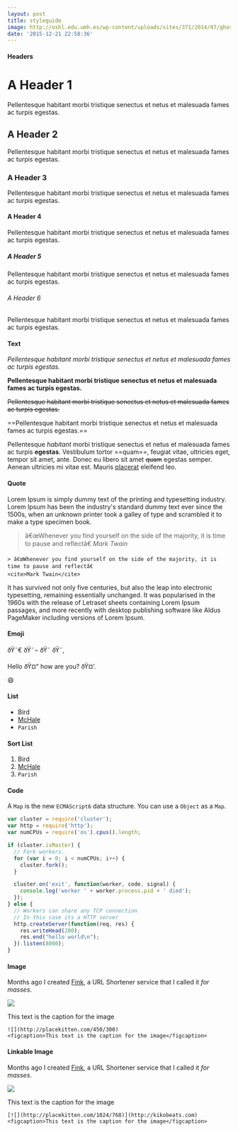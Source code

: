```yaml
---
layout: post
title: styleguide
image: http://oshl.edu.umh.es/wp-content/uploads/sites/371/2014/07/ghost_logo_big.png
date: '2015-12-21 22:58:36'
---
```


#### **Headers**

# A Header 1

Pellentesque habitant morbi tristique senectus et netus et malesuada fames ac turpis egestas.

## A Header 2

Pellentesque habitant morbi tristique senectus et netus et malesuada fames ac turpis egestas.

### A Header 3

Pellentesque habitant morbi tristique senectus et netus et malesuada fames ac turpis egestas.

#### A Header 4

Pellentesque habitant morbi tristique senectus et netus et malesuada fames ac turpis egestas.

##### A Header 5

Pellentesque habitant morbi tristique senectus et netus et malesuada fames ac turpis egestas.

###### A Header 6

Pellentesque habitant morbi tristique senectus et netus et malesuada fames ac turpis egestas.

#### **Text**

*Pellentesque habitant morbi tristique senectus et netus et malesuada fames ac turpis egestas.*

**Pellentesque habitant morbi tristique senectus et netus et malesuada fames ac turpis egestas.**

~~Pellentesque habitant morbi tristique senectus et netus et malesuada fames ac turpis egestas.~~

==Pellentesque habitant morbi tristique senectus et netus et malesuada fames ac turpis egestas.==

Pellentesque *habitant* morbi tristique senectus et netus et malesuada fames ac turpis **egestas**. Vestibulum tortor ==quam==, feugiat vitae, ultricies eget, tempor sit amet, ante. Donec eu libero sit amet ~~quam~~ egestas semper. Aenean ultricies mi vitae est. Mauris [placerat](http://kikobeats.com) eleifend leo.

#### **Quote**

Lorem Ipsum is simply dummy text of the printing and typesetting industry. Lorem Ipsum has been the industry's standard dummy text ever since the 1500s, when an unknown printer took a galley of type and scrambled it to make a type specimen book. 

> â€œWhenever you find yourself on the side of the majority, it is time to pause and reflectâ€ 
<cite>Mark Twain</cite>

```
> â€œWhenever you find yourself on the side of the majority, it is time to pause and reflectâ€ 
<cite>Mark Twain</cite>
```

It has survived not only five centuries, but also the leap into electronic typesetting, remaining essentially unchanged. It was popularised in the 1960s with the release of Letraset sheets containing Lorem Ipsum passages, and more recently with desktop publishing software like Aldus PageMaker including versions of Lorem Ipsum.

#### **Emoji**

ðŸ˜€ ðŸ˜¬ ðŸ˜ ðŸ˜‚

Hello ðŸ¤“ how are you? ðŸ¤‘.

:smile:

#### **List**

* Bird
* [McHale](http://)
* `Parish`

#### **Sort List**

1. Bird
2. [McHale](http://)
3. `Parish`


#### **Code**

A `Map` is the new `ECMAScript6` data structure. You can use a `Object` as a `Map`.


```javascript
var cluster = require('cluster');
var http = require('http');
var numCPUs = require('os').cpus().length;

if (cluster.isMaster) {
  // Fork workers.
  for (var i = 0; i < numCPUs; i++) {
    cluster.fork();
  }

  cluster.on('exit', function(worker, code, signal) {
    console.log('worker ' + worker.process.pid + ' died');
  });
} else {
  // Workers can share any TCP connection
  // In this case its a HTTP server
  http.createServer(function(req, res) {
    res.writeHead(200);
    res.end("hello world\n");
  }).listen(8000);
}
```

#### **Image**

Months ago I created [Fink](http://xn--rn8h.ws/), a URL Shortener service that I called it *for masses*.

![](http://placekitten.com/450/300)
<figcaption>This text is the caption for the image</figcaption>

```
![](http://placekitten.com/450/300)
<figcaption>This text is the caption for the image</figcaption>
```

#### **Linkable Image**

Months ago I created [Fink](http://xn--rn8h.ws/), a URL Shortener service that I called it *for masses*.

[![](http://placekitten.com/1024/768)](http://kikobeats.com)
<figcaption>This text is the caption for the image</figcaption>

```
[![](http://placekitten.com/1024/768)](http://kikobeats.com)
<figcaption>This text is the caption for the image</figcaption>
```